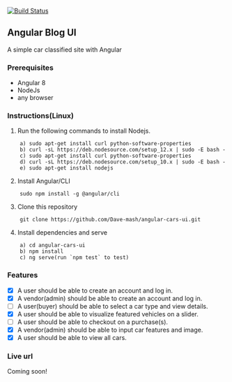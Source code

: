 [![Build Status](https://travis-ci.org/Dave-mash/angular-cars-ui.svg?branch=master)](https://travis-ci.org/Dave-mash/angular-cars-ui)

## Angular Blog UI

A simple car classified site with Angular

### Prerequisites

- Angular 8
- NodeJs
- any browser

### Instructions(Linux)
1. Run the following commands to install Nodejs.
```
    a) sudo apt-get install curl python-software-properties
    b) curl -sL https://deb.nodesource.com/setup_12.x | sudo -E bash -
    c) sudo apt-get install curl python-software-properties
    d) curl -sL https://deb.nodesource.com/setup_10.x | sudo -E bash -
    e) sudo apt-get install nodejs
```

2. Install Angular/CLI

```
    sudo npm install -g @angular/cli
```

3. Clone this repository

```
    git clone https://github.com/Dave-mash/angular-cars-ui.git
```

4. Install dependencies and serve

```
    a) cd angular-cars-ui
    b) npm install
    c) ng serve(run `npm test` to test)
```

### Features

- [x] A user should be able to create an account and log in.
- [x] A vendor(admin) should be able to create an account and log in.
- [ ] A user(buyer) should be able to select a car type and view details.
- [x] A user should be able to visualize featured vehicles on a slider.
- [ ] A user should be able to checkout on a purchase(s).
- [x] A vendor(admin) should be able to input car features and image.
- [x] A user should be able to view all cars.

### Live url
Coming soon!